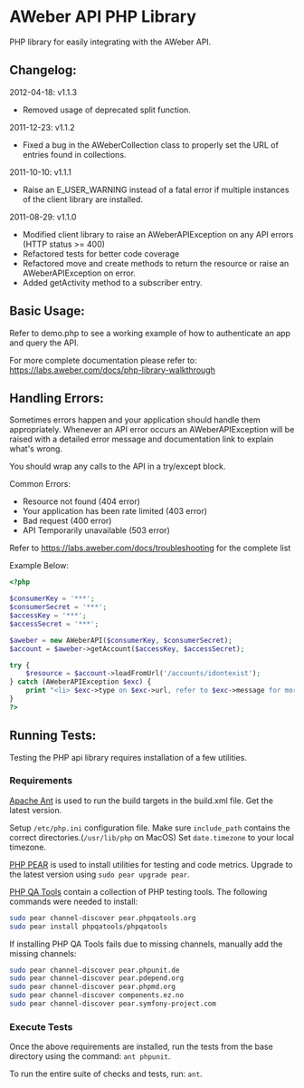 AWeber API PHP Library
======================

PHP library for easily integrating with the AWeber API.

Changelog:
----------
2012-04-18: v1.1.3

 * Removed usage of deprecated split function.

2011-12-23: v1.1.2

 * Fixed a bug in the AWeberCollection class to properly set the URL of entries found in collections.

2011-10-10: v1.1.1

 * Raise an E_USER_WARNING instead of a fatal error if multiple instances of the client library are installed.

2011-08-29: v1.1.0

 * Modified client library to raise an AWeberAPIException on any API errors (HTTP status >= 400)
 * Refactored tests for better code coverage
 * Refactored move and create methods to return the resource or raise an AWeberAPIException on error.
 * Added getActivity method to a subscriber entry.

Basic Usage:
------------
Refer to demo.php to see a working example of how to authenticate an app and query the API.

For more complete documentation please refer to:
https://labs.aweber.com/docs/php-library-walkthrough


Handling Errors:
----------------
Sometimes errors happen and your application should handle them appropriately.
Whenever an API error occurs an AWeberAPIException will be raised with a detailed
error message and documentation link to explain what's wrong.

You should wrap any calls to the API in a try/except block.

Common Errors:

 * Resource not found (404 error)
 * Your application has been rate limited (403 error)
 * Bad request (400 error)
 * API Temporarily unavailable (503 error)

Refer to https://labs.aweber.com/docs/troubleshooting for the complete list

Example Below:

```php
<?php

$consumerKey = '***';
$consumerSecret = '***';
$accessKey = '***';
$accessSecret = '***';

$aweber = new AWeberAPI($consumerKey, $consumerSecret);
$account = $aweber->getAccount($accessKey, $accessSecret);

try {
    $resource = $account->loadFromUrl('/accounts/idontexist');
} catch (AWeberAPIException $exc) {
    print "<li> $exc->type on $exc->url, refer to $exc->message for more info ...<br>";
}
?>
```

Running Tests:
--------------
Testing the PHP api library requires installation of a few utilities.

### Requirements ###
[Apache Ant](http://ant.apache.org/) is used to run the build targets in the build.xml file. Get the latest version.

Setup `/etc/php.ini` configuration file. Make sure `include_path` contains the correct directories.(`/usr/lib/php` on MacOS) Set `date.timezone` to your local timezone.

[PHP PEAR](http://pear.php.net/manual/en/installation.getting.php) is used to install utilities for testing and code metrics. Upgrade to the latest version using `sudo pear upgrade pear`.

[PHP QA Tools](http://pear.phpqatools.org/) contain a collection of PHP testing tools. The following commands were needed to install:

```bash
sudo pear channel-discover pear.phpqatools.org
sudo pear install phpqatools/phpqatools
```

If installing PHP QA Tools fails due to missing channels, manually add the missing channels:

```bash
sudo pear channel-discover pear.phpunit.de
sudo pear channel-discover pear.pdepend.org
sudo pear channel-discover pear.phpmd.org
sudo pear channel-discover components.ez.no
sudo pear channel-discover pear.symfony-project.com
```

### Execute Tests ###
Once the above requirements are installed, run the tests from the base
directory using the command: `ant phpunit`.

To run the entire suite of checks and tests, run: `ant`.
